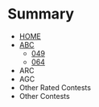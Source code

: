 # Summary

* [HOME](README.md)
* [ABC](./md/ABC/ABC.md)
  * [049](./md/ABC/049.md)
  * [064](./md/ABC/064.md)
* ARC
* AGC
* Other Rated Contests
* Other Contests